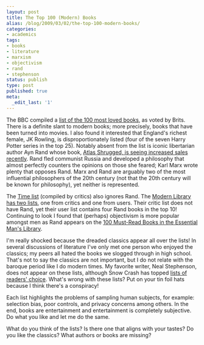 ```yaml
---
layout: post
title: The Top 100 (Modern) Books
alias: /blog/2009/03/02/the-top-100-modern-books/
categories:
- academics
tags:
- books
- literature
- marxism
- objectivism
- rand
- stephenson
status: publish
type: post
published: true
meta:
  _edit_last: '1'
---
```

The BBC compiled a <a title="BBC Big Read" href="https://www.bbc.co.uk/arts/bigread/top100.shtml" target="_blank">list of the 100 most loved books</a>, as voted by Brits. There is a definite slant to modern books; more precisely, books that have been turned into movies. I also found it interested that England's richest female, JK Rowling, is disproportionately listed (four of the seven Harry Potter series in the top 25). Notably absent from the list is iconic libertarian author Ayn Rand whose book, <a title="Ayn Rand Institude: Atlas Shrugged Sales Up" href="https://www.aynrand.org/site/News2?page=NewsArticle&amp;id=22647" target="_blank">Atlas Shrugged, is seeing increased sales recently</a>. Rand fled communist Russia and developed a philosophy that almost perfectly counters the opinions on those she feared; Karl Marx wrote plenty that opposes Rand. Marx and Rand are arguably two of the most influential philosophers of the 20th century (not that the 20th century will be known for philosophy), yet neither is represented.

The <a title="Time: Top 100 Books" href="https://www.time.com/time/2005/100books/the_complete_list.html" target="_blank">Time list</a> (compiled by critics) also ignores Rand. The <a title="Random House's Top 100" href="https://www.randomhouse.com/modernlibrary/100bestnovels.html" target="_blank">Modern Library has two lists</a>, one from critics and one from users. Their critic list does not have Rand, yet their user list contains four Rand books in the top 10! Continuing to look I found that (perhaps) objectivism is more popular amongst men as Rand appears on the <a title="The Art of Manliness: 100 Must-Read Books" href="https://artofmanliness.com/2008/05/14/100-must-read-books-the-essential-mans-library/" target="_blank">100 Must-Read Books in the Essential Man's Library</a>.

I'm really shocked because the dreaded classics appear all over the lists! In several discussions of literature I've only met one person who enjoyed the classics; my peers all hated the books we slogged through in high school. That's not to say the classics are not important, but I do not relate with the baroque period like I do modern times. My favorite writer, Neal Stephenson, does not appear on these lists, although Snow Crash has topped <a title="Time: Snow Crash as rated by readers" href="https://www.time.com/time/2005/100books/0,24459,snow_crash,00.html" target="_blank">lists of readers' choice</a>. What's wrong with these lists? Put on your tin foil hats because I think there's a conspiracy!

Each list highlights the problems of sampling human subjects, for example: selection bias, poor controls, and privacy concerns among others. In the end, books are entertainment and entertainment is completely subjective. Do what you like and let me do the same.

What do you think of the lists? Is there one that aligns with your tastes? Do you like the classics? What authors or books are missing?
